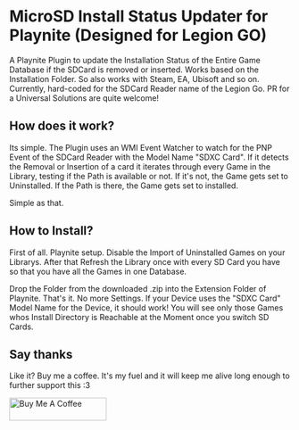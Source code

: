 
# MicroSD Install Status Updater for Playnite (Designed for Legion GO)
A Playnite Plugin to update the Installation Status of the Entire Game Database if the SDCard is removed or inserted. Works based on the Installation Folder. So also works with Steam, EA, Ubisoft and so on.
Currently, hard-coded for the SDCard Reader name of the Legion Go. PR for a Universal Solutions are quite welcome!

## How does it work?

Its simple. The Plugin uses an WMI Event Watcher to watch for the PNP Event of the SDCard Reader with the Model Name "SDXC Card".
If it detects the Removal or Insertion of a card it iterates through every Game in the Library, testing if the Path is available or not.
If it's not, the Game gets set to Uninstalled.
If the Path is there, the Game gets set to installed.

Simple as that.

## How to Install?
First of all. Playnite setup. Disable the Import of Uninstalled Games on your Librarys. After that Refresh the Library once with every SD Card you have so that you have all the Games in one Database.

Drop the Folder from the downloaded .zip into the Extension Folder of Playnite.
That's it. No more Settings. If your Device uses the "SDXC Card" Model Name for the Device, it should work!
You will see only those Games whos Install Directory is Reachable at the Moment once you switch SD Cards.

## Say thanks
Like it? Buy me a coffee. It's my fuel and it will keep me alive long enough to further support this :3 

<a href="https://www.buymeacoffee.com/n1ghtstorm" target="_blank"><img src="https://cdn.buymeacoffee.com/buttons/default-orange.png" alt="Buy Me A Coffee" height="41" width="174"></a>
